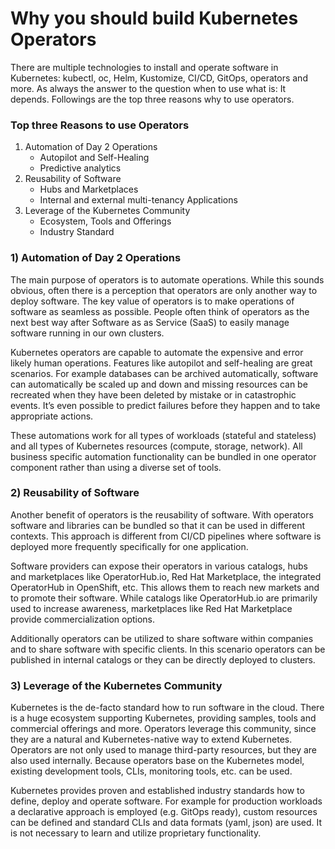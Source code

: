 # Why you should build Kubernetes Operators

There are multiple technologies to install and operate software in Kubernetes: kubectl, oc, Helm, Kustomize, CI/CD, GitOps, operators and more. As always the answer to the question when to use what is: It depends. Followings are the top three reasons why to use operators.

### Top three Reasons to use Operators

1. Automation of Day 2 Operations
    * Autopilot and Self-Healing
    * Predictive analytics
2. Reusability of Software
    * Hubs and Marketplaces
    * Internal and external multi-tenancy Applications
3. Leverage of the Kubernetes Community
    * Ecosystem, Tools and Offerings
    * Industry Standard


### 1) Automation of Day 2 Operations

The main purpose of operators is to automate operations. While this sounds obvious, often there is a perception that operators are only another way to deploy software. The key value of operators is to make operations of software as seamless as possible. People often think of operators as the next best way after Software as as Service (SaaS) to easily manage software running in our own clusters.

Kubernetes operators are capable to automate the expensive and error likely human operations. Features like autopilot and self-healing are great scenarios. For example databases can be archived automatically, software can automatically be scaled up and down and missing resources can be recreated when they have been deleted by mistake or in catastrophic events. It’s even possible to predict failures before they happen and to take appropriate actions.

These automations work for all types of workloads (stateful and stateless) and all types of Kubernetes resources (compute, storage, network). All business specific automation functionality can be bundled in one operator component rather than using a diverse set of tools.

### 2) Reusability of Software

Another benefit of operators is the reusability of software. With operators software and libraries can be bundled so that it can be used in different contexts. This approach is different from CI/CD pipelines where software is deployed more frequently specifically for one application.

Software providers can expose their operators in various catalogs, hubs and marketplaces like OperatorHub.io, Red Hat Marketplace, the integrated OperatorHub in OpenShift, etc. This allows them to reach new markets and to promote their software. While catalogs like OperatorHub.io are primarily used to increase awareness, marketplaces like Red Hat Marketplace provide commercialization options.

Additionally operators can be utilized to share software within companies and to share software with specific clients. In this scenario operators can be published in internal catalogs or they can be directly deployed to clusters.

### 3) Leverage of the Kubernetes Community

Kubernetes is the de-facto standard how to run software in the cloud. There is a huge ecosystem supporting Kubernetes, providing samples, tools and commercial offerings and more. Operators leverage this community, since they are a natural and Kubernetes-native way to extend Kubernetes. Operators are not only used to manage third-party resources, but they are also used internally. Because operators base on the Kubernetes model, existing development tools, CLIs, monitoring tools, etc. can be used.

Kubernetes provides proven and established industry standards how to define, deploy and operate software. For example for production workloads a declarative approach is employed (e.g. GitOps ready), custom resources can be defined and standard CLIs and data formats (yaml, json) are used. It is not necessary to learn and utilize proprietary functionality.